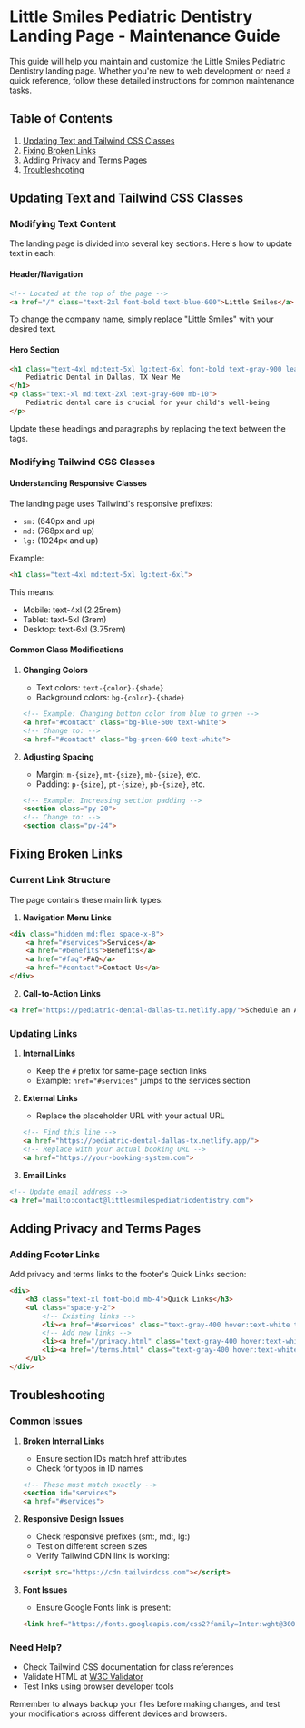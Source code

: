 # Little Smiles Pediatric Dentistry Landing Page - Maintenance Guide

This guide will help you maintain and customize the Little Smiles Pediatric Dentistry landing page. Whether you're new to web development or need a quick reference, follow these detailed instructions for common maintenance tasks.

## Table of Contents
1. [Updating Text and Tailwind CSS Classes](#updating-text-and-tailwind-css-classes)
2. [Fixing Broken Links](#fixing-broken-links)
3. [Adding Privacy and Terms Pages](#adding-privacy-and-terms-pages)
4. [Troubleshooting](#troubleshooting)

## Updating Text and Tailwind CSS Classes

### Modifying Text Content

The landing page is divided into several key sections. Here's how to update text in each:

#### Header/Navigation
```html
<!-- Located at the top of the page -->
<a href="/" class="text-2xl font-bold text-blue-600">Little Smiles</a>
```
To change the company name, simply replace "Little Smiles" with your desired text.

#### Hero Section
```html
<h1 class="text-4xl md:text-5xl lg:text-6xl font-bold text-gray-900 leading-tight mb-6">
    Pediatric Dental in Dallas, TX Near Me
</h1>
<p class="text-xl md:text-2xl text-gray-600 mb-10">
    Pediatric dental care is crucial for your child's well-being
</p>
```
Update these headings and paragraphs by replacing the text between the tags.

### Modifying Tailwind CSS Classes

#### Understanding Responsive Classes
The landing page uses Tailwind's responsive prefixes:
- `sm:` (640px and up)
- `md:` (768px and up)
- `lg:` (1024px and up)

Example:
```html
<h1 class="text-4xl md:text-5xl lg:text-6xl">
```
This means:
- Mobile: text-4xl (2.25rem)
- Tablet: text-5xl (3rem)
- Desktop: text-6xl (3.75rem)

#### Common Class Modifications

1. **Changing Colors**
   - Text colors: `text-{color}-{shade}`
   - Background colors: `bg-{color}-{shade}`
   ```html
   <!-- Example: Changing button color from blue to green -->
   <a href="#contact" class="bg-blue-600 text-white">
   <!-- Change to: -->
   <a href="#contact" class="bg-green-600 text-white">
   ```

2. **Adjusting Spacing**
   - Margin: `m-{size}`, `mt-{size}`, `mb-{size}`, etc.
   - Padding: `p-{size}`, `pt-{size}`, `pb-{size}`, etc.
   ```html
   <!-- Example: Increasing section padding -->
   <section class="py-20">
   <!-- Change to: -->
   <section class="py-24">
   ```

## Fixing Broken Links

### Current Link Structure
The page contains these main link types:

1. **Navigation Menu Links**
```html
<div class="hidden md:flex space-x-8">
    <a href="#services">Services</a>
    <a href="#benefits">Benefits</a>
    <a href="#faq">FAQ</a>
    <a href="#contact">Contact Us</a>
</div>
```

2. **Call-to-Action Links**
```html
<a href="https://pediatric-dental-dallas-tx.netlify.app/">Schedule an Appointment</a>
```

### Updating Links

1. **Internal Links**
   - Keep the `#` prefix for same-page section links
   - Example: `href="#services"` jumps to the services section

2. **External Links**
   - Replace the placeholder URL with your actual URL
   ```html
   <!-- Find this line -->
   <a href="https://pediatric-dental-dallas-tx.netlify.app/">
   <!-- Replace with your actual booking URL -->
   <a href="https://your-booking-system.com">
   ```

3. **Email Links**
```html
<!-- Update email address -->
<a href="mailto:contact@littlesmilespediatricdentistry.com">
```

## Adding Privacy and Terms Pages

### Adding Footer Links
Add privacy and terms links to the footer's Quick Links section:

```html
<div>
    <h3 class="text-xl font-bold mb-4">Quick Links</h3>
    <ul class="space-y-2">
        <!-- Existing links -->
        <li><a href="#services" class="text-gray-400 hover:text-white transition-colors duration-300">Services</a></li>
        <!-- Add new links -->
        <li><a href="/privacy.html" class="text-gray-400 hover:text-white transition-colors duration-300">Privacy Policy</a></li>
        <li><a href="/terms.html" class="text-gray-400 hover:text-white transition-colors duration-300">Terms of Service</a></li>
    </ul>
</div>
```

## Troubleshooting

### Common Issues

1. **Broken Internal Links**
   - Ensure section IDs match href attributes
   - Check for typos in ID names
   ```html
   <!-- These must match exactly -->
   <section id="services">
   <a href="#services">
   ```

2. **Responsive Design Issues**
   - Check responsive prefixes (sm:, md:, lg:)
   - Test on different screen sizes
   - Verify Tailwind CDN link is working:
   ```html
   <script src="https://cdn.tailwindcss.com"></script>
   ```

3. **Font Issues**
   - Ensure Google Fonts link is present:
   ```html
   <link href="https://fonts.googleapis.com/css2?family=Inter:wght@300;400;500;600;700&display=swap" rel="stylesheet">
   ```

### Need Help?
- Check Tailwind CSS documentation for class references
- Validate HTML at [W3C Validator](https://validator.w3.org/)
- Test links using browser developer tools

Remember to always backup your files before making changes, and test your modifications across different devices and browsers.